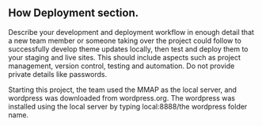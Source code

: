 ## How Deployment section. 
Describe your development and deployment workflow in enough detail that a new team member or someone taking over the project could follow to successfully develop theme updates locally, then test and deploy them to your staging and live sites. This should include aspects such as project management, version control, testing and automation. Do not provide private details like passwords.


Starting this project, the team used the MMAP as the local server, and wordpress was downloaded from wordpress.org. 
The wordpress was installed using the local server by typing local:8888/the wordpress folder name.
